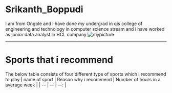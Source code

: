 # Srikanth_Boppudi
I am from Ongole and I have done my undergrad in qis college of engineering and technology in computer science stream and i have worked as junior data analyst in HCL company
![mypicture](https://github.com/srikanthboppudi/my2-boppudi/assets/137140835/078409fb-bd3d-4ac0-b5a2-13ec6ca30dd8)
****
# Sports that i recommend
The below table consists of four different type of sports which i recommend to play
| name of sport | Reason why i recommend | Number of hours in a average week |
| -- | -- | --: | 